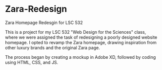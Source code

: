 # Zara-Redesign
Zara Homepage Redesgin for LSC 532

This is a project for my LSC 532 "Web Design for the Sciences" class, where we were assigned the task of redesigning a poorly designed website homepage. I opted to revamp the Zara homepage, drawing inspiration from other luxury brands and the original Zara page.

The process began by creating a mockup in Adobe XD, followed by coding using HTML, CSS, and JS.
